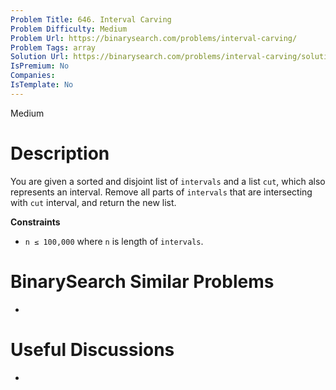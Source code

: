 ```yaml
---
Problem Title: 646. Interval Carving
Problem Difficulty: Medium
Problem Url: https://binarysearch.com/problems/interval-carving/
Problem Tags: array
Solution Url: https://binarysearch.com/problems/interval-carving/solutions/
IsPremium: No
Companies: 
IsTemplate: No
---
```


<span style="color: ;">Medium</span>

# Description

You are given a sorted and disjoint list of `intervals` and a list `cut`, which also represents an interval. Remove all parts of `intervals` that are intersecting with `cut` interval, and return the new list.

**Constraints**
- `n ≤ 100,000` where `n` is length of `intervals`.

# BinarySearch Similar Problems

- []()

# Useful Discussions

- []()
